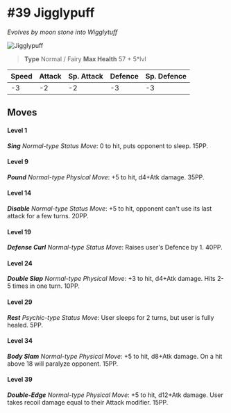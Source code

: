 # #39 Jigglypuff
*Evolves by moon stone into Wigglytuff*

![Jigglypuff](https://img.pokemondb.net/sprites/home/normal/1x/jigglypuff.png)

> **Type** Normal / Fairy
> **Max Health** 57 + 5\*lvl

| Speed | Attack | Sp. Attack | Defence | Sp. Defence |
| ----- | ------ | ---------- | ------- | ----------- |
| -3 | -2 | -2 | -3 | -3 |

## Moves
#### Level 1

***Sing** Normal-type Status Move*: 0 to hit, puts opponent to sleep. 15PP.
#### Level 9

***Pound** Normal-type Physical Move*: +5 to hit, d4+Atk damage.  35PP.
#### Level 14

***Disable** Normal-type Status Move*: +5 to hit, opponent can't use its last attack for a few turns. 20PP.
#### Level 19

***Defense Curl** Normal-type Status Move*: Raises user's Defence by 1. 40PP.
#### Level 24

***Double Slap** Normal-type Physical Move*: +3 to hit, d4+Atk damage. Hits 2-5 times in one turn. 10PP.
#### Level 29

***Rest** Psychic-type Status Move*: User sleeps for 2 turns, but user is fully healed. 5PP.
#### Level 34

***Body Slam** Normal-type Physical Move*: +5 to hit, d8+Atk damage. On a hit above 18 will paralyze opponent. 15PP.
#### Level 39

***Double-Edge** Normal-type Physical Move*: +5 to hit, d12+Atk damage. User takes recoil damage equal to their Attack modifier. 15PP.

